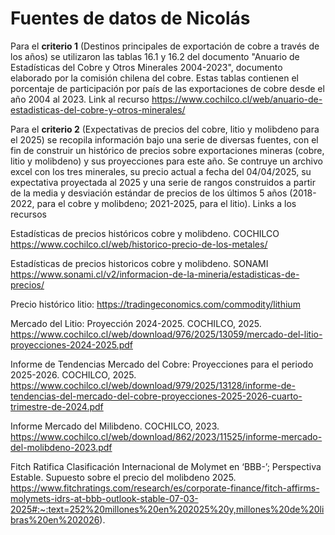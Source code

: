 # Fuentes de datos de Nicolás

Para el **criterio 1** (Destinos principales de exportación de cobre a través de los años) se
utilizaron las tablas 16.1 y 16.2 del documento "Anuario de Estadísticas del Cobre y Otros Minerales 2004-2023", documento elaborado por la comisión chilena del cobre. Estas tablas contienen el porcentaje de participación por país de las exportaciones de cobre desde el año 2004 al 2023. Link al recurso https://www.cochilco.cl/web/anuario-de-estadisticas-del-cobre-y-otros-minerales/ 

Para el **criterio 2** (Expectativas de precios del cobre, litio y molibdeno para el 2025) se recopila información bajo una serie de diversas fuentes, con el fin de construir un histórico de precios sobre exportaciones mineras (cobre, litio y molibdeno) y sus proyecciones para este año. Se contruye un archivo excel con los tres minerales, su precio actual a fecha del 04/04/2025, su expectativa proyectada al 2025 y una serie de rangos construidos a partir de la media y desviación estándar de precios de los últimos 5 años (2018-2022, para el cobre y molibdeno; 2021-2025, para el litio).
Links a los recursos

Estadísticas de precios históricos cobre y molibdeno. COCHILCO https://www.cochilco.cl/web/historico-precio-de-los-metales/

Estadísticas de precios historicos cobre y molibdeno. SONAMI https://www.sonami.cl/v2/informacion-de-la-mineria/estadisticas-de-precios/

Precio histórico litio: https://tradingeconomics.com/commodity/lithium

Mercado del Litio: Proyección 2024-2025. COCHILCO, 2025. https://www.cochilco.cl/web/download/976/2025/13059/mercado-del-litio-proyecciones-2024-2025.pdf

Informe de Tendencias Mercado del Cobre: Proyecciones para el periodo 2025-2026. COCHILCO, 2025. https://www.cochilco.cl/web/download/979/2025/13128/informe-de-tendencias-del-mercado-del-cobre-proyecciones-2025-2026-cuarto-trimestre-de-2024.pdf

Informe Mercado del Milibdeno. COCHILCO, 2023. https://www.cochilco.cl/web/download/862/2023/11525/informe-mercado-del-molibdeno-2023.pdf

Fitch Ratifica Clasificación Internacional de Molymet en ‘BBB-’; Perspectiva Estable. Supuesto sobre el precio del molibdeno 2025. https://www.fitchratings.com/research/es/corporate-finance/fitch-affirms-molymets-idrs-at-bbb-outlook-stable-07-03-2025#:~:text=252%20millones%20en%202025%20y,millones%20de%20libras%20en%202026).
